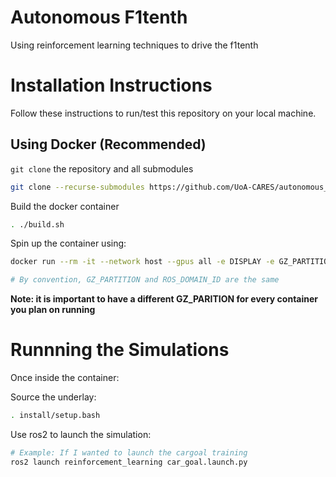 # Autonomous F1tenth
Using reinforcement learning techniques to drive the f1tenth

# Installation Instructions
Follow these instructions to run/test this repository on your local machine.

## Using Docker (Recommended)
`git clone` the repository and all submodules
```bash
git clone --recurse-submodules https://github.com/UoA-CARES/autonomous_f1tenth.git
```

Build the docker container
```bash
. ./build.sh
```

Spin up the container using:
```bash
docker run --rm -it --network host --gpus all -e DISPLAY -e GZ_PARTITION=<partition num> -e ROS_DOMAIN_ID=<domain_id> -v "$PWD/data:/ws/data" -v "$PWD/models:/ws/models" -v "$PWD/figures:/ws/figures" autonomous_f1tenth:latest bash

# By convention, GZ_PARTITION and ROS_DOMAIN_ID are the same
```
**Note: it is important to have a different GZ_PARITION for every container you plan on running**

# Runnning the Simulations
Once inside the container:

Source the underlay:
```bash
. install/setup.bash
```

Use ros2 to launch the simulation:
```bash
# Example: If I wanted to launch the cargoal training
ros2 launch reinforcement_learning car_goal.launch.py
```
